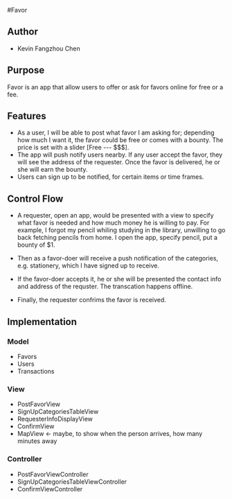 
#Favor
## Author
* Kevin Fangzhou Chen

## Purpose 
Favor is an app that allow users to offer or ask for favors online for free or a fee.

## Features
* As a user, I will be able to post what favor I am asking for; depending how much I want it, the favor could be free or comes with a bounty. The price is set with a slider [Free --- $$$].
* The app will push notify users nearby. If any user accept the favor, they will see the address of the requester. Once the favor is delivered, he or she will earn the bounty.
* Users can sign up to be notified, for certain items or time frames.

##	Control Flow
* A requester, open an app, would be presented with a view to specify what favor is needed and how much money he is willing to pay. For example, I forgot my pencil whiling studying in the library, unwilling to go back fetching pencils from home. I open the app, specify pencil, put a bounty of $1.

* Then as a favor-doer will receive a push notification of the categories, e.g. stationery, which I have signed up to receive. 

* If the favor-doer accepts it, he or she will be presented the contact info and address of the requster. The transcation happens offline.

* Finally, the requester confrims the favor is received.


## Implementation

### Model
* Favors
* Users
* Transactions 

### View
* PostFavorView
* SignUpCategoriesTableView
* RequesterInfoDisplayView
* ConfirmView
* MapView <- maybe, to show when the person arrives, how many minutes away

### Controller
* PostFavorViewController
* SignUpCategoriesTableViewController
* ConfirmViewController